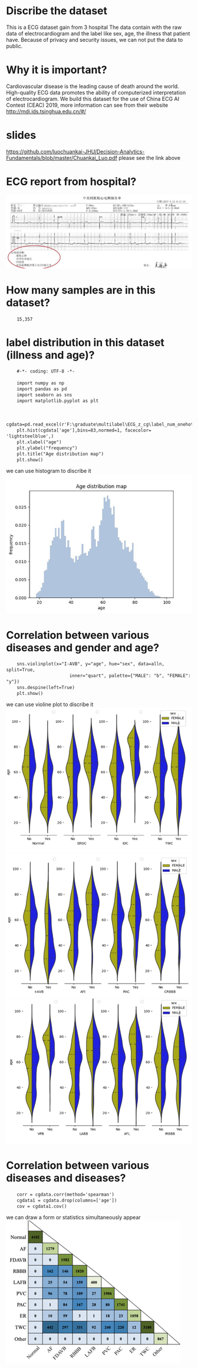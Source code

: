 # Discribe the dataset
This is a ECG dataset gain from 3 hospital
The data contain with the raw data of electrocardiogram and the label like sex, age, the illness that patient have.
Because of privacy and security issues, we can not put the data to public.
# Why it is important?
Cardiovascular disease is the leading cause of death around the world. High-quality ECG data promotes the ability of computerized interpretation of electrocardiogram. We build this dataset for the use of China ECG AI Contest (CEAC) 2019, more information can see from their website http://mdi.ids.tsinghua.edu.cn/#/
# slides
https://github.com/luochuankai-JHU/Decision-Analytics-Fundamentals/blob/master/Chuankai_Luo.pdf
please see the link above
# ECG report from hospital?
![image](https://github.com/luochuankai-JHU/Decision-Analytics-Fundamentals/blob/master/image/report.jpg)

# How many samples are in this dataset?
		15,357
		
# label distribution in this dataset (illness and age)?


		#-*- coding: UTF-8 -*-

		import numpy as np
		import pandas as pd 
		import seaborn as sns
		import matplotlib.pyplot as plt


		cgdata=pd.read_excel(r'F:\graduate\multilabel\ECG_z_cg\label_num_onehot.xlsx',sheet_name='Sheet2')
		plt.hist(cgdata['age'],bins=83,normed=1, facecolor= 'lightsteelblue',)
		plt.xlabel("age")
		plt.ylabel("frequency")
		plt.title("Age distribution map")
		plt.show()
we can use histogram to discribe it	
![image](https://github.com/luochuankai-JHU/Decision-Analytics-Fundamentals/blob/master/image/agedistribution.jpg)
		
# Correlation between various diseases and gender and age?	

		sns.violinplot(x="I-AVB", y="age", hue="sex", data=alln, split=True,
							inner="quart", palette={"MALE": "b", "FEMALE": "y"}) 
		sns.despine(left=True)
		plt.show()
we can use violine plot to discribe it
![image](https://github.com/luochuankai-JHU/Decision-Analytics-Fundamentals/blob/master/image/disease1.jpg)
![image](https://github.com/luochuankai-JHU/Decision-Analytics-Fundamentals/blob/master/image/disease2.jpg)
![image](https://github.com/luochuankai-JHU/Decision-Analytics-Fundamentals/blob/master/image/disease3.jpg)
# Correlation between various diseases and diseases?

		corr = cgdata.corr(method='spearman')  
		cgdata1 = cgdata.drop(columns=['age'])
		cov = cgdata1.cov() 
we can draw a form
or statistics simultaneously appear![image](https://github.com/luochuankai-JHU/Decision-Analytics-Fundamentals/blob/master/image/corr.png)
